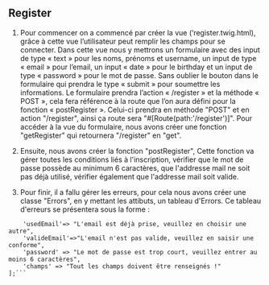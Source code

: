 ## Register

1. Pour commencer on a commencé par créer la vue (‘register.twig.html), grâce à cette vue
l’utilisateur peut remplir les champs pour se connecter. Dans cette vue nous y mettrons un 
formulaire avec des input de type « text » pour les noms, prénoms et username, un input de type « email » pour l’email, un input « date » pour le birthday et un input de type « password » pour le mot de passe. Sans oublier le bouton dans le formulaire qui prendra le type « submit » pour soumettre les informations. Le formulaire prendra l’action « /register » et la méthode « POST », cela fera référence à la route que l’on aura défini pour la fonction « postRegister ». Celui-ci prendra en méthode "POST" et en action "/register",
ainsi ça route sera "#[Route(path:'/register')]".
Pour accéder à  la vue du formulaire, nous avons créer une fonction "getRegister" qui retournera "/register" en "get".


2. Ensuite, nous avons créer la fonction "postRegister",
Cette fonction va gérer toutes les conditions liés à l'inscription, vérifier
que le mot de passe possède au minimum 6 caractères, que l'addresse mail ne soit pas 
déjà utilisé, vérifier également que l'addresse mail soit valide.


3. Pour finir, il a fallu gérer les erreurs, pour cela nous avons créer une classe "Errors", en y mettant 
les attibuts, un tableau d'Errors. Ce tableau d'erreurs se présentera sous la forme :


```public $errors = [
    'usedEmail'=> "L'email est déjà prise, veuillez en choisir une autre",
    'valideEmail'=>"L'email n'est pas valide, veuillez en saisir une conforme",
    'password' => "Le mot de passe est trop court, veuillez entrer au moins 6 caractères",
    'champs' => "Tout les champs doivent être renseignés !"
];```

